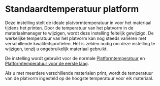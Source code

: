 Standaardtemperatuur platform
====
Deze instelling stelt de ideale platvormtemperatuur in voor het materiaal tijdens het printen. Door de temperatuur van het platvorm in de materiaalmanager te wijzigen, wordt deze instelling feitelijk gewijzigd. De werkelijke temperatuur van het platvorm kan nog steeds variëren met verschillende kwaliteitsprofielen. Het is zelden nodig om deze instelling te wijzigen, tenzij u ongebruikelijk materiaal gebruikt.

De instelling wordt gebruikt voor de normale [Platformtemperatuur](materiaal_bed_temperatuur.md) en [Platformtemperatuur voor de eerste laag](materiaal_bed_temperatuur_laag_0.md).

Als u met meerdere verschillende materialen print, wordt de temperatuur van de platvorm ingesteld op de hoogste temperatuur voor elk materiaal.